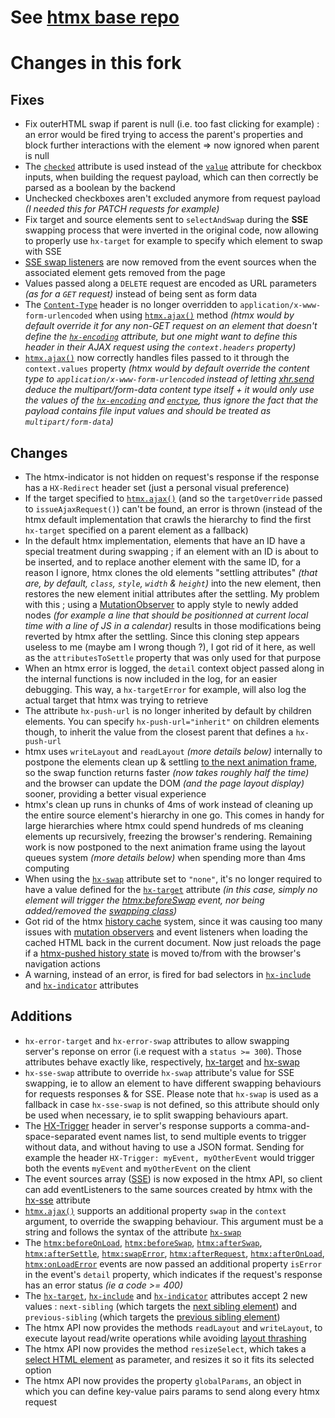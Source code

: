 # See [htmx base repo](https://github.com/bigskysoftware/htmx)

# Changes in this fork
## Fixes
- Fix outerHTML swap if parent is null (i.e. too fast clicking for example) : an error would be fired trying to access the parent's properties and block further interactions with the element => now ignored when parent is null
- The [`checked`](https://developer.mozilla.org/en/docs/Web/HTML/Element/Input/checkbox#checked) attribute is used instead of the [`value`](https://developer.mozilla.org/en/docs/Web/HTML/Element/Input/checkbox#value) attribute for checkbox inputs, when building the request payload, which can then correctly be parsed as a boolean by the backend
- Unchecked checkboxes aren't excluded anymore from request payload _(I needed this for PATCH requests for example)_
- Fix target and source elements sent to `selectAndSwap` during the **SSE** swapping process that were inverted in the original code, now allowing to properly use `hx-target` for example to specify which element to swap with SSE
- [SSE swap listeners](https://htmx.org/attributes/hx-sse/) are now removed from the event sources when the associated element gets removed from the page
- Values passed along a `DELETE` request are encoded as URL parameters _(as for a `GET` request)_ instead of being sent as form data 
- The [`Content-Type`](https://developer.mozilla.org/en/docs/Web/HTTP/Headers/Content-Type) header is no longer overridden to `application/x-www-form-urlencoded` when using [`htmx.ajax()`](https://htmx.org/api/#ajax) method _(htmx would by default override it for any non-GET request on an element that doesn't define the [`hx-encoding`](https://htmx.org/attributes/hx-encoding/) attribute, but one might want to define this header in their AJAX request using the `context.headers` property)_
- [`htmx.ajax()`](https://htmx.org/api/#ajax) now correctly handles files passed to it through the `context.values` property _(htmx would by default override the content type to `application/x-www-form-urlencoded` instead of letting [xhr.send](https://xhr.spec.whatwg.org/#the-send()-method) deduce the multipart/form-data content type itself + it would only use the values of the [`hx-encoding`](https://htmx.org/attributes/hx-encoding/) and [`enctype`](https://developer.mozilla.org/en/docs/Web/API/HTMLFormElement/enctype), thus ignore the fact that the payload contains file input values and should be treated as `multipart/form-data`)_
## Changes
- The htmx-indicator is not hidden on request's response if the response has a `HX-Redirect` header set (just a personal visual preference)
- If the target specified to [`htmx.ajax()`](https://htmx.org/api/#ajax) (and so the `targetOverride` passed to `issueAjaxRequest()`) can't be found, an error is thrown (instead of the htmx default implementation that crawls the hierarchy to find the first `hx-target` specified on a parent element as a fallback)
- In the default htmx implementation, elements that have an ID have a special treatment during swapping ; if an element with an ID is about to be inserted, and to replace another element with the same ID, for a reason I ignore, htmx clones the old elements "settling attributes" _(that are, by default, `class`, `style`, `width` & `height`)_ into the new element, then restores the new element initial attributes after the settling. My problem with this ; using a [MutationObserver](https://developer.mozilla.org/en/docs/Web/API/MutationObserver) to apply style to newly added nodes _(for example a line that should be positionned at current local time with a line of JS in a calendar)_ results in those modifications being reverted by htmx after the settling. Since this cloning step appears useless to me (maybe am I wrong though ?), I got rid of it here, as well as the `attributesToSettle` property that was only used for that purpose
- When an htmx error is logged, the `detail` context object passed along in the internal functions is now included in the log, for an easier debugging. This way, a `hx-targetError` for example, will also log the actual target that htmx was trying to retrieve
- The attribute `hx-push-url` is no longer inherited by default by children elements. You can specify `hx-push-url="inherit"` on children elements though, to inherit the value from the closest parent that defines a `hx-push-url`
- htmx uses `writeLayout` and `readLayout` _(more details below)_ internally to postpone the elements clean up & settling [to the next animation frame](https://developer.mozilla.org/en/docs/Web/API/Window/requestAnimationFrame), so the swap function returns faster _(now takes roughly half the time)_ and the browser can update the DOM _(and the page layout display)_ sooner, providing a better visual experience
- htmx's clean up runs in chunks of 4ms of work instead of cleaning up the entire source element's hierarchy in one go. This comes in handy for large hierarchies where htmx could spend hundreds of ms cleaning elements up recursively, freezing the browser's rendering. Remaining work is now postponed to the next animation frame using the layout queues system _(more details below)_ when spending more than 4ms computing
- When using the [`hx-swap`](https://htmx.org/attributes/hx-swap/) attribute set to `"none"`, it's no longer required to have a value defined for the [`hx-target`](https://htmx.org/attributes/hx-target/) attribute _(in this case, simply no element will trigger the [htmx:beforeSwap](https://htmx.org/events/#htmx:beforeSwap) event, nor being added/removed the [swapping class](https://htmx.org/reference/#classes))_
- Got rid of the htmx [history cache](https://htmx.org/docs/#history) system, since it was causing too many issues with [mutation observers](https://developer.mozilla.org/en-US/docs/Web/API/MutationObserver) and event listeners when loading the cached HTML back in the current document. Now just reloads the page if a [htmx-pushed history state](https://htmx.org/attributes/hx-push-url/) is moved to/from with the browser's navigation actions
- A warning, instead of an error, is fired for bad selectors in [`hx-include`](https://htmx.org/attributes/hx-include/) and [`hx-indicator`](https://htmx.org/attributes/hx-indicator/) attributes
## Additions
- `hx-error-target` and `hx-error-swap` attributes to allow swapping server's reponse on error (i.e request with a `status >= 300`). Those attributes behave exactly like, respectively, [hx-target](https://htmx.org/attributes/hx-target/) and [hx-swap](https://htmx.org/attributes/hx-swap/)
- `hx-sse-swap` attribute to override `hx-swap` attribute's value for SSE swapping, ie to allow an element to have different swapping behaviours for requests responses & for SSE. Please note that `hx-swap` is used as a fallback in case `hx-sse-swap` is not defined, so this attribute should only be used when necessary, ie to split swapping behaviours apart. 
- The [HX-Trigger](https://htmx.org/headers/hx-trigger/) header in server's response supports a comma-and-space-separated event names list, to send multiple events to trigger without data, and without having to use a JSON format. Sending for example the header `HX-Trigger: myEvent, myOtherEvent` would trigger both the events `myEvent` and `myOtherEvent` on the client
- The event sources array ([SSE](https://htmx.org/attributes/hx-sse/)) is now exposed in the htmx API, so client can add eventListeners to the same sources created by htmx with the [hx-sse](https://htmx.org/attributes/hx-sse/) attribute
- [`htmx.ajax()`](https://htmx.org/api/#ajax) supports an additional property `swap` in the `context` argument, to override the swapping behaviour. This argument must be a string and follows the syntax of the attribute [`hx-swap`](https://htmx.org/attributes/hx-swap/)
- The [`htmx:beforeOnLoad`](https://htmx.org/events/#htmx:beforeOnLoad), [`htmx:beforeSwap`](https://htmx.org/events/#htmx:beforeSwap), [`htmx:afterSwap`](https://htmx.org/events/#htmx:afterSwap), [`htmx:afterSettle`](https://htmx.org/events/#htmx:afterSettle), [`htmx:swapError`](https://htmx.org/events/#htmx:swapError), [`htmx:afterRequest`](https://htmx.org/events/#htmx:afterRequest), [`htmx:afterOnLoad`](https://htmx.org/events/#htmx:afterOnLoad), [`htmx:onLoadError`](https://htmx.org/events/#htmx:onLoadError) events are now passed an additional property `isError` in the event's `detail` property, which indicates if the request's response has an error status _(ie a code >= 400)_
- The [`hx-target`](https://htmx.org/attributes/hx-target/), [`hx-include`](https://htmx.org/attributes/hx-include/) and [`hx-indicator`](https://htmx.org/attributes/hx-indicator/) attributes accept 2 new values : `next-sibling` (which targets the [next sibling element](https://developer.mozilla.org/en-US/docs/Web/API/Element/nextElementSibling)) and `previous-sibling` (which targets the [previous sibling element](https://developer.mozilla.org/en-US/docs/Web/API/Element/previousElementSibling))
- The htmx API now provides the methods `readLayout` and `writeLayout`, to execute layout read/write operations while avoiding [layout thrashing](https://developers.google.com/web/fundamentals/performance/rendering/avoid-large-complex-layouts-and-layout-thrashing#avoid_layout_thrashing)
- The htmx API now provides the method `resizeSelect`, which takes a [select HTML element](https://developer.mozilla.org/en/docs/Web/HTML/Element/select) as parameter, and resizes it so it fits its selected option
- The htmx API now provides the property `globalParams`, an object in which you can define key-value pairs params to send along every htmx request
